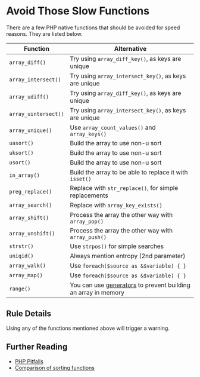 <!-- Performances -->
# Avoid Those Slow Functions

There are a few PHP native functions that should be avoided for speed reasons. They are listed below. 

Function             | Alternative
-------------------- |---------------
`array_diff()`       | Try using `array_diff_key()`, as keys are unique
`array_intersect()`  | Try using `array_intersect_key()`, as keys are unique
`array_udiff()`      | Try using `array_diff_key()`, as keys are unique
`array_uintersect()` | Try using `array_intersect_key()`, as keys are unique
`array_unique()`     | Use `array_count_values()` and `array_keys()`
`uasort()`           | Build the array to use non-u sort
`uksort()`           | Build the array to use non-u sort
`usort()`            | Build the array to use non-u sort
`in_array()`         | Build the array to be able to replace it with `isset()`
`preg_replace()`     | Replace with `str_replace()`, for simple replacements
`array_search()`     | Replace with `array_key_exists()`
`array_shift()`      | Process the array the other way with `array_pop()`
`array_unshift()`    | Process the array the other way with `array_push()`
`strstr()`           | Use `strpos()` for simple searches
`uniqid()`           | Always mention entropy (2nd parameter)
`array_walk()`       | Use `foreach($source as &$variable) { }`
`array_map()`        | Use `foreach($source as &$variable) { }`
`range()`            | You can use [generators] to prevent building an array in memory


## Rule Details

Using any of the functions mentioned above will trigger a warning. 



## Further Reading

* [PHP Pitfalls]
* [Comparison of sorting functions]



[generators]: http://php.net/language.generators.overview
[PHP Pitfalls]: https://secure.phabricator.com/book/phabflavor/article/php_pitfalls/
[Comparison of sorting functions]: http://php.net/array.sorting
